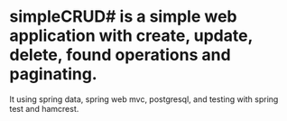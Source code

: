 # simpleCRUD# is a simple web application with create, update, delete, found operations and paginating.
It using spring data, spring web mvc, postgresql, and testing with spring test and hamcrest.
